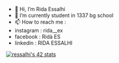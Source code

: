 - 👋 Hi, I’m Rida Essalhi
- 🌱 I’m currently student in 1337 bg school
- 📫 How to reach me :
- instagram : rida__ex
- facebook : Ridà ES
- linkedin : RIDA ESSALHI

[![ressalhi's 42 stats](https://badge.mediaplus.ma/binary/ressalhi)](https://github.com/oakoudad/badge42)
